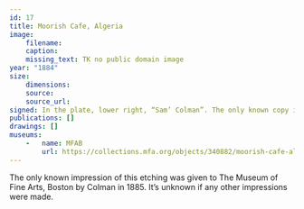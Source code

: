 ```yaml
---
id: 17
title: Moorish Cafe, Algeria
image:
    filename: 
    caption: 
    missing_text: TK no public domain image
year: "1884"
size:
    dimensions: 
    source: 
    source_url: 
signed: In the plate, lower right, “Sam’ Colman”. The only known copy is also hand-signed “Saml Colman. sc. 1884.”
publications: []
drawings: []
museums: 
    -   name: MFAB
        url: https://collections.mfa.org/objects/340882/moorish-cafe-algeria?ctx=372f9347-45ea-4bc7-ae34-e5f2207ee1cf
---
```

The only known impression of this etching was given to The Museum of Fine Arts, Boston by Colman in 1885. It’s unknown if any other impressions were made.